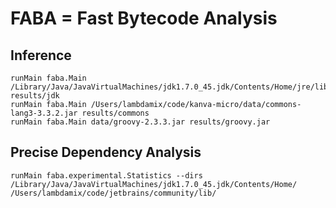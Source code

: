 # FABA = Fast Bytecode Analysis

## Inference

    runMain faba.Main /Library/Java/JavaVirtualMachines/jdk1.7.0_45.jdk/Contents/Home/jre/lib/rt.jar results/jdk
    runMain faba.Main /Users/lambdamix/code/kanva-micro/data/commons-lang3-3.3.2.jar results/commons
    runMain faba.Main data/groovy-2.3.3.jar results/groovy.jar


## Precise Dependency Analysis

    runMain faba.experimental.Statistics --dirs /Library/Java/JavaVirtualMachines/jdk1.7.0_45.jdk/Contents/Home/ /Users/lambdamix/code/jetbrains/community/lib/
